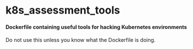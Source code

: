 # k8s_assessment_tools
#### Dockerfile containing useful tools for hacking Kubernetes environments

Do not use this unless you know what the Dockerfile is doing.  
